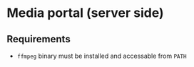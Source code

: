 # Media portal (server side)

## Requirements

- ```ffmpeg``` binary must be installed and accessable from ```PATH```
